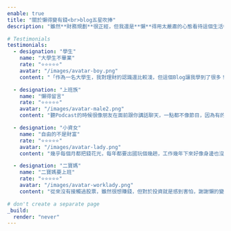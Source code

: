 ```yaml
---
enable: true
title: "關於懶得變有錢<br>blog五星吹捧"
description: "雖然**財務規劃**很正經，但我還是**懶**得用太嚴肅的心態看待這個生活中每天都要每對的事---**錢**，如果你喜歡**錢**，應該是要開心的面對它，怎麼會用**serious**的態度與它想處呢?聽聽別人怎麼評論我的不正經吧！(*中文的嚴肅、認真形容的有點太過，英文的**serious**顯得剛好!)"

# Testimonials
testimonials:
  - designation: "學生"
    name: "大學生不畢業"
    rate: "⭐️⭐️⭐️⭐️⭐️"
    avatar: "/images/avatar-boy.png"
    content: "「作為一名大學生，我對理財的認識還比較淺，但這個Blog讓我學到了很多！作者用淺顯易懂而且帶著白爛的方式講解了很多複雜的理財概念，讓我受益良多。特別是那篇有關0050vsvoo的文章，給了我很大的啟發。強烈推薦給所有年輕人！」"

  - designation: "上班族"
    name: "懶得留言"
    rate: "⭐️⭐️⭐️⭐️⭐️"
    avatar: "/images/avatar-male2.png"
    content: "聽Podcast的時候很像朋友在面前跟你講話聊天，一點都不像節目，因為有的時候好像想到什麼就說什麼，感覺是不是都假裝在跟聽眾聊天？"

  - designation: "小資女"
    name: "自由的不是財富"
    rate: "⭐️⭐️⭐️⭐️⭐️"
    avatar: "/images/avatar-lady.png"
    content: "幾乎每個月都把錢花光，每年都要出國玩個幾趟，工作幾年下來好像身邊也沒存到多少錢，但是透過了解財務規劃，讓我一樣把錢花光，一樣每年出國都玩個趟，但是現在覺得很有安全感，因為我花光的錢不再只是消費，而是買進了許多資產，投資不再害怕。"

  - designation: "二寶媽"
    name: "二寶媽要上班"
    rate: "⭐️⭐️⭐️⭐️⭐️"
    avatar: "/images/avatar-worklady.png"
    content: "從來沒有接觸過股票，雖然很想賺錢，但對於投資就是感到害怕，謝謝懶的變有錢帶我進入安心投資的領域，白天好好上班，晚上專心顧小孩，錢就自己一直來。非常感謝！"

# don't create a separate page
_build:
  render: "never"
---
```

